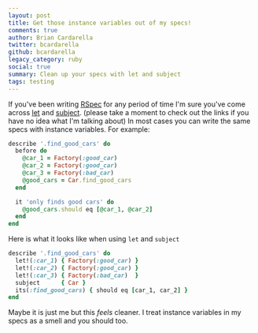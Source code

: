 ```yaml
---
layout: post
title: Get those instance variables out of my specs!
comments: true
author: Brian Cardarella
twitter: bcardarella
github: bcardarella
legacy_category: ruby
social: true
summary: Clean up your specs with let and subject
tags: testing
---
```


If you've been writing [RSpec](https://www.relishapp.com/rspec) for any
period of time I'm sure you've come across [let](https://www.relishapp.com/rspec/rspec-core/v/2-8/docs/helper-methods/let-and-let) and [subject](https://www.relishapp.com/rspec/rspec-core/v/2-8/docs/subject/explicit-subject). (please take a moment to check out the links if you have no idea what I'm talking about) In most cases you can write the same specs with instance variables. For example:

```ruby
describe '.find_good_cars' do
  before do
    @car_1 = Factory(:good_car)
    @car_2 = Factory(:good_car)
    @car_3 = Factory(:bad_car)
    @good_cars = Car.find_good_cars
  end

  it 'only finds good cars' do
    @good_cars.should eq [@car_1, @car_2]
  end
end
```

Here is what it looks like when using `let` and `subject`

```ruby
describe '.find_good_cars' do
  let!(:car_1) { Factory(:good_car) }
  let!(:car_2) { Factory(:good_car) }
  let!(:car_3) { Factory(:bad_car)  }
  subject      { Car }
  its(:find_good_cars) { should eq [car_1, car_2] }
end
```

Maybe it is just me but this *feels* cleaner. I treat instance
variables in my specs as a smell and you should too.
